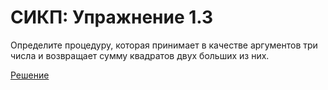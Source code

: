 # СИКП: Упражнение 1.3
Определите процедуру, которая принимает в качестве аргументов три числа и возвращает сумму квадратов двух больших из них.


[Решение](../../../src/exercise/1/1.3.clj)